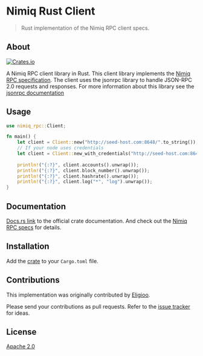 # Nimiq Rust Client

> Rust implementation of the Nimiq RPC client specs.

## About
[![Crates.io](https://img.shields.io/crates/v/nimiq_rpc.svg)](https://crates.io/crates/nimiq_rpc)

A Nimiq RPC client library in Rust. This client library implements the [Nimiq RPC specification](https://github.com/nimiq/core-js/wiki/JSON-RPC-API). The client uses the jsonrpc library to handle JSON-RPC 2.0 requests and responses. For more information about this library see the [jsonrpc documentation](https://docs.rs/jsonrpc/0.11.0/jsonrpc/)

## Usage

``` rust
use nimiq_rpc::Client;

fn main() {
	let client = Client::new("http://seed-host.com:8648/".to_string());
	// If your node uses credentials
	let client = Client::new_with_credentials("http://seed-host.com:8648/".to_string(), "user".to_string(), "password".to_string());
	
	println!("{:?}", client.accounts().unwrap());
	println!("{:?}", client.block_number().unwrap());
	println!("{:?}", client.hashrate().unwrap());
	println!("{:?}", client.log("*", "log").unwrap());
}
```

## Documentation

[Docs.rs link](https://docs.rs/nimiq_rpc/0.1.1/nimiq_rpc/struct.Client.html) to the official crate documentation. And check out the [Nimiq RPC specs](https://github.com/nimiq/core-js/wiki/JSON-RPC-API) for details.

## Installation

Add the [crate](https://crates.io/crates/nimiq_rpc) to your `Cargo.toml` file.

## Contributions

This implementation was originally contributed by [Eligioo](https://github.com/eligioo/).

Please send your contributions as pull requests.
Refer to the [issue tracker](https://github.com/nimiq-community/rust-client/issues) for ideas.

## License

[Apache 2.0](LICENSE.md)
